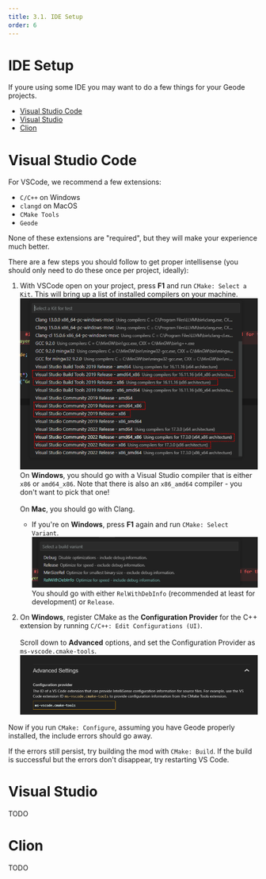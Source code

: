 ```yaml
---
title: 3.1. IDE Setup
order: 6
---
```


# IDE Setup

If youre using some IDE you may want to do a few things for your Geode projects.

* [Visual Studio Code](#visual-studio-code)
* [Visual Studio](#visual-studio)
* [Clion](#clion)

# Visual Studio Code

For VSCode, we recommend a few extensions:
- `C/C++` on Windows
- `clangd` on MacOS
- `CMake Tools`
- `Geode`

None of these extensions are "required", but they will make your experience much better.

There are a few steps you should follow to get proper intellisense (you should only need to do these once per project, ideally):

<!-- TODO: i dont like how much text there is here :( its kinda confusing -->

1. With VSCode open on your project, press **F1** and run `CMake: Select a Kit`. This will bring up a list of installed compilers on your machine.
![Image showing a bunch of compilers CMake detected in VS Code](/assets/win_compilers.png)\
On **Windows**, you should go with a Visual Studio compiler that is either `x86` or `amd64_x86`. Note that there is also an `x86_amd64` compiler - you don't want to pick that one!\
\
On **Mac**, you should go with Clang.

    * If you're on **Windows**, press **F1** again and run `CMake: Select Variant`.
![Image showing available build types on Windows: Debug, Release, MinSizeRel, and RelWithDebInfo](/assets/win_relwithdebinfo.png)\
You should go with either `RelWithDebInfo` (recommended at least for development) or `Release`.

2. On **Windows**, register CMake as the **Configuration Provider** for the C++ extension by running `C/C++: Edit Configurations (UI)`.\
\
Scroll down to **Advanced** options, and set the Configuration Provider as `ms-vscode.cmake-tools`.
![Image showing the "C/C++: Edit Configurations (UI)" command being run in VS Code](/assets/win_usecmake.png)

Now if you run `CMake: Configure`, assuming you have Geode properly installed, the include errors should go away.

If the errors still persist, try building the mod with `CMake: Build`. If the build is successful but the errors don't disappear, try restarting VS Code.

# Visual Studio
TODO
# Clion
TODO